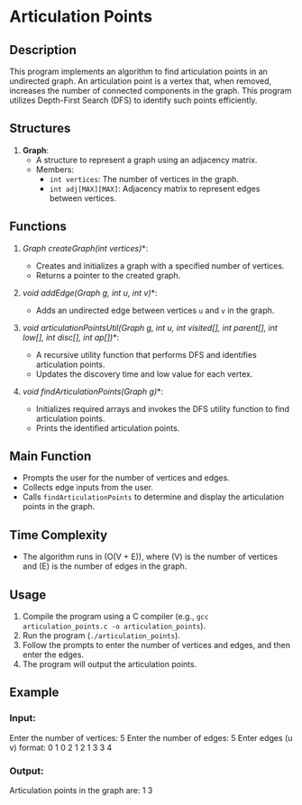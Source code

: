 # Articulation Points 

## Description

This program implements an algorithm to find articulation points in an undirected graph. An articulation point is a vertex that, when removed, increases the number of connected components in the graph. This program utilizes Depth-First Search (DFS) to identify such points efficiently.

## Structures

1. **Graph**:
   - A structure to represent a graph using an adjacency matrix.
   - Members:
     - `int vertices`: The number of vertices in the graph.
     - `int adj[MAX][MAX]`: Adjacency matrix to represent edges between vertices.

## Functions

1. **Graph* createGraph(int vertices)**:
   - Creates and initializes a graph with a specified number of vertices.
   - Returns a pointer to the created graph.

2. **void addEdge(Graph* g, int u, int v)**:
   - Adds an undirected edge between vertices `u` and `v` in the graph.

3. **void articulationPointsUtil(Graph* g, int u, int visited[], int parent[], int low[], int disc[], int ap[])**:
   - A recursive utility function that performs DFS and identifies articulation points.
   - Updates the discovery time and low value for each vertex.

4. **void findArticulationPoints(Graph* g)**:
   - Initializes required arrays and invokes the DFS utility function to find articulation points.
   - Prints the identified articulation points.

## Main Function

- Prompts the user for the number of vertices and edges.
- Collects edge inputs from the user.
- Calls `findArticulationPoints` to determine and display the articulation points in the graph.

## Time Complexity

- The algorithm runs in \(O(V + E)\), where \(V\) is the number of vertices and \(E\) is the number of edges in the graph.

## Usage

1. Compile the program using a C compiler (e.g., `gcc articulation_points.c -o articulation_points`).
2. Run the program (`./articulation_points`).
3. Follow the prompts to enter the number of vertices and edges, and then enter the edges.
4. The program will output the articulation points.

## Example

### Input:
Enter the number of vertices: 5
Enter the number of edges: 5
Enter edges (u v) format:
0 1
0 2
1 2
1 3
3 4

### Output:

Articulation points in the graph are: 1 3 


